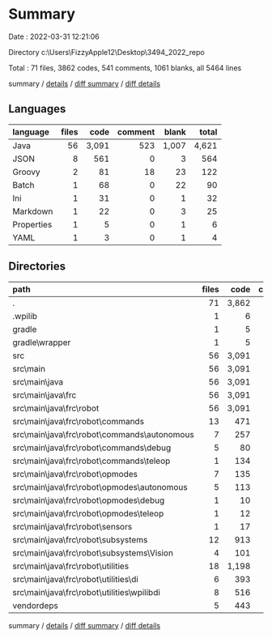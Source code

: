 # Summary

Date : 2022-03-31 12:21:06

Directory c:\Users\FizzyApple12\Desktop\3494_2022_repo

Total : 71 files,  3862 codes, 541 comments, 1061 blanks, all 5464 lines

summary / [details](details.md) / [diff summary](diff.md) / [diff details](diff-details.md)

## Languages
| language | files | code | comment | blank | total |
| :--- | ---: | ---: | ---: | ---: | ---: |
| Java | 56 | 3,091 | 523 | 1,007 | 4,621 |
| JSON | 8 | 561 | 0 | 3 | 564 |
| Groovy | 2 | 81 | 18 | 23 | 122 |
| Batch | 1 | 68 | 0 | 22 | 90 |
| Ini | 1 | 31 | 0 | 1 | 32 |
| Markdown | 1 | 22 | 0 | 3 | 25 |
| Properties | 1 | 5 | 0 | 1 | 6 |
| YAML | 1 | 3 | 0 | 1 | 4 |

## Directories
| path | files | code | comment | blank | total |
| :--- | ---: | ---: | ---: | ---: | ---: |
| . | 71 | 3,862 | 541 | 1,061 | 5,464 |
| .wpilib | 1 | 6 | 0 | 0 | 6 |
| gradle | 1 | 5 | 0 | 1 | 6 |
| gradle\wrapper | 1 | 5 | 0 | 1 | 6 |
| src | 56 | 3,091 | 523 | 1,007 | 4,621 |
| src\main | 56 | 3,091 | 523 | 1,007 | 4,621 |
| src\main\java | 56 | 3,091 | 523 | 1,007 | 4,621 |
| src\main\java\frc | 56 | 3,091 | 523 | 1,007 | 4,621 |
| src\main\java\frc\robot | 56 | 3,091 | 523 | 1,007 | 4,621 |
| src\main\java\frc\robot\commands | 13 | 471 | 6 | 155 | 632 |
| src\main\java\frc\robot\commands\autonomous | 7 | 257 | 0 | 80 | 337 |
| src\main\java\frc\robot\commands\debug | 5 | 80 | 0 | 30 | 110 |
| src\main\java\frc\robot\commands\teleop | 1 | 134 | 6 | 45 | 185 |
| src\main\java\frc\robot\opmodes | 7 | 135 | 6 | 26 | 167 |
| src\main\java\frc\robot\opmodes\autonomous | 5 | 113 | 1 | 16 | 130 |
| src\main\java\frc\robot\opmodes\debug | 1 | 10 | 5 | 5 | 20 |
| src\main\java\frc\robot\opmodes\teleop | 1 | 12 | 0 | 5 | 17 |
| src\main\java\frc\robot\sensors | 1 | 17 | 0 | 5 | 22 |
| src\main\java\frc\robot\subsystems | 12 | 913 | 23 | 267 | 1,203 |
| src\main\java\frc\robot\subsystems\Vision | 4 | 101 | 3 | 28 | 132 |
| src\main\java\frc\robot\utilities | 18 | 1,198 | 430 | 434 | 2,062 |
| src\main\java\frc\robot\utilities\di | 6 | 393 | 354 | 143 | 890 |
| src\main\java\frc\robot\utilities\wpilibdi | 8 | 516 | 71 | 231 | 818 |
| vendordeps | 5 | 443 | 0 | 1 | 444 |

summary / [details](details.md) / [diff summary](diff.md) / [diff details](diff-details.md)